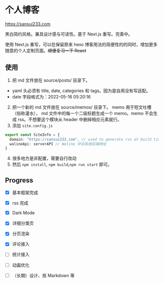 # 个人博客

https://sansui233.com

黑白简约风格。兼具设计感与可读性。基于 Next.js 重写。完善中。

使用 Next.js 重写，可以在保留原来 hexo 博客用法的简便性的的同时，增加更多随意的个人定制页面。~~顺便复习一下 React~~

## 使用
1. 把 md 文件放在 source/posts/ 目录下。  
  - yaml 头必须有 title, date, categories 和 tags。因为是自用没有写适配。  
  - date 字段格式为：2022-05-16 05:20:16
2. 把一个新的 md 文件放在 source/memos/ 目录下。  memo 用于短文吐槽（俗称灌水）， md 文件中的每一个二级标题生成一个 memo。memo 不会生成 rss。不想要这个模块从 header 中删掉相应元素就行。
3. 添加 `site.config.js`

```ts
export const SiteInfo = {
  domain: "https://sansui233.com", // used to generate rss at build time
  walineApi: serverAPI // Waline 评论系统后端地址
}
```

4. 很多地方是非配置，需要自行改动
5. 然后 `npm install`, `npm build`,`npm run start` 即可。  

## Progress

- [x] 基本框架完成
- [x] rss 完成
- [x] Dark Mode
- [x] 详细分类页
- [x] 分页渲染
- [x] 评论接入
- [ ] 统计接入
- [ ] 动画优化
- [ ] （长期）设计、抠 Markdown 等







